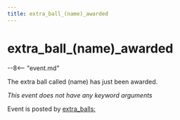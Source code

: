 ```yaml
---
title: extra_ball_(name)_awarded
---
```


# extra_ball_(name)_awarded


--8<-- "event.md"

The extra ball called (name) has just been awarded.

*This event does not have any keyword arguments*

Event is posted by [extra_balls:](../config/extra_balls.md)
